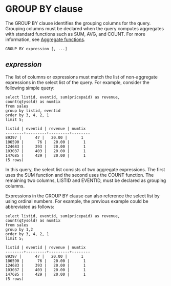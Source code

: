 # GROUP BY clause<a name="r_GROUP_BY_clause"></a>

The GROUP BY clause identifies the grouping columns for the query\. Grouping columns must be declared when the query computes aggregates with standard functions such as SUM, AVG, and COUNT\. For more information, see [Aggregate functions](c_Aggregate_Functions.md)\. 

```
GROUP BY expression [, ...]
```

## *expression*<a name="r_GROUP_BY_clause-expression"></a>

The list of columns or expressions must match the list of non\-aggregate expressions in the select list of the query\. For example, consider the following simple query:

```
select listid, eventid, sum(pricepaid) as revenue,
count(qtysold) as numtix
from sales
group by listid, eventid
order by 3, 4, 2, 1
limit 5;

listid | eventid | revenue | numtix
--------+---------+---------+--------
89397 |      47 |   20.00 |      1
106590 |      76 |   20.00 |      1
124683 |     393 |   20.00 |      1
103037 |     403 |   20.00 |      1
147685 |     429 |   20.00 |      1
(5 rows)
```

In this query, the select list consists of two aggregate expressions\. The first uses the SUM function and the second uses the COUNT function\. The remaining two columns, LISTID and EVENTID, must be declared as grouping columns\.

Expressions in the GROUP BY clause can also reference the select list by using ordinal numbers\. For example, the previous example could be abbreviated as follows:

```
select listid, eventid, sum(pricepaid) as revenue,
count(qtysold) as numtix
from sales
group by 1,2
order by 3, 4, 2, 1
limit 5;

listid | eventid | revenue | numtix
--------+---------+---------+--------
89397 |      47 |   20.00 |      1
106590 |      76 |   20.00 |      1
124683 |     393 |   20.00 |      1
103037 |     403 |   20.00 |      1
147685 |     429 |   20.00 |      1
(5 rows)
```